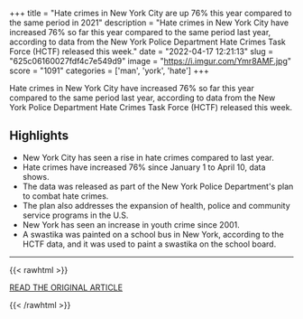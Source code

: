+++
title = "Hate crimes in New York City are up 76% this year compared to the same period in 2021"
description = "Hate crimes in New York City have increased 76% so far this year compared to the same period last year, according to data from the New York Police Department Hate Crimes Task Force (HCTF) released this week."
date = "2022-04-17 12:21:13"
slug = "625c06160027fdf4c7e549d9"
image = "https://i.imgur.com/Ymr8AMF.jpg"
score = "1091"
categories = ['man', 'york', 'hate']
+++

Hate crimes in New York City have increased 76% so far this year compared to the same period last year, according to data from the New York Police Department Hate Crimes Task Force (HCTF) released this week.

## Highlights

- New York City has seen a rise in hate crimes compared to last year.
- Hate crimes have increased 76% since January 1 to April 10, data shows.
- The data was released as part of the New York Police Department's plan to combat hate crimes.
- The plan also addresses the expansion of health, police and community service programs in the U.S.
- New York has seen an increase in youth crime since 2001.
- A swastika was painted on a school bus in New York, according to the HCTF data, and it was used to paint a swastika on the school board.

---

{{< rawhtml >}}
  <p class="article-category">
    <a target="_blank" href="https://www.cnn.com/2022/04/16/us/hate-crimes-rise-in-new-york-city/index.html">READ THE ORIGINAL ARTICLE</a>
  </p>
{{< /rawhtml >}}
